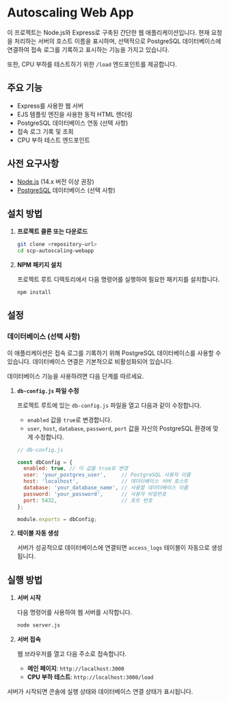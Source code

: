# Autoscaling Web App

이 프로젝트는 Node.js와 Express로 구축된 간단한 웹 애플리케이션입니다. 현재 요청을 처리하는 서버의 호스트 이름을 표시하며, 선택적으로 PostgreSQL 데이터베이스에 연결하여 접속 로그를 기록하고 표시하는 기능을 가지고 있습니다.

또한, CPU 부하를 테스트하기 위한 `/load` 엔드포인트를 제공합니다.

## 주요 기능

- Express를 사용한 웹 서버
- EJS 템플릿 엔진을 사용한 동적 HTML 렌더링
- PostgreSQL 데이터베이스 연동 (선택 사항)
- 접속 로그 기록 및 조회
- CPU 부하 테스트 엔드포인트

## 사전 요구사항

- [Node.js](https://nodejs.org/) (14.x 버전 이상 권장)
- [PostgreSQL](https://www.postgresql.org/) 데이터베이스 (선택 사항)

## 설치 방법

1.  **프로젝트 클론 또는 다운로드**

    ```bash
    git clone <repository-url>
    cd scp-autoscaling-webapp
    ```

2.  **NPM 패키지 설치**

    프로젝트 루트 디렉토리에서 다음 명령어를 실행하여 필요한 패키지를 설치합니다.

    ```bash
    npm install
    ```

## 설정

### 데이터베이스 (선택 사항)

이 애플리케이션은 접속 로그를 기록하기 위해 PostgreSQL 데이터베이스를 사용할 수 있습니다. 데이터베이스 연결은 기본적으로 비활성화되어 있습니다.

데이터베이스 기능을 사용하려면 다음 단계를 따르세요.

1.  **`db-config.js` 파일 수정**

    프로젝트 루트에 있는 `db-config.js` 파일을 열고 다음과 같이 수정합니다.

    -   `enabled` 값을 `true`로 변경합니다.
    -   `user`, `host`, `database`, `password`, `port` 값을 자신의 PostgreSQL 환경에 맞게 수정합니다.

    ```javascript
    // db-config.js

    const dbConfig = {
      enabled: true, // 이 값을 true로 변경
      user: 'your_postgres_user',     // PostgreSQL 사용자 이름
      host: 'localhost',              // 데이터베이스 서버 호스트
      database: 'your_database_name', // 사용할 데이터베이스 이름
      password: 'your_password',      // 사용자 비밀번호
      port: 5432,                     // 포트 번호
    };

    module.exports = dbConfig;
    ```

2.  **테이블 자동 생성**

    서버가 성공적으로 데이터베이스에 연결되면 `access_logs` 테이블이 자동으로 생성됩니다.

## 실행 방법

1.  **서버 시작**

    다음 명령어를 사용하여 웹 서버를 시작합니다.

    ```bash
    node server.js
    ```

2.  **서버 접속**

    웹 브라우저를 열고 다음 주소로 접속합니다.

    -   **메인 페이지**: `http://localhost:3000`
    -   **CPU 부하 테스트**: `http://localhost:3000/load`

서버가 시작되면 콘솔에 실행 상태와 데이터베이스 연결 상태가 표시됩니다.
